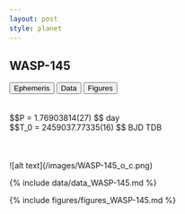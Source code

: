 ```yaml
---
layout: post
style: planet
---
```

<script src="../js/planets.js"></script>

## WASP-145

<!-- Tab links -->
<div class="tab">
<button class="tablinks" onclick="openCity(event, 'Ephemeris')">Ephemeris</button>
<button class="tablinks" onclick="openCity(event, 'Data')">Data</button>
<button class="tablinks" onclick="openCity(event, 'Figures')">Figures</button>
</div>

<!-- Tab content -->
<div id="Ephemeris" class="tabcontent" markdown="1">
<br/><br/>
$$P = 1.76903814(27) $$ day <br/>
$$T_0 = 2459037.77335(16) $$ BJD TDB
<br/><br/>
<br/><br/>
![alt text](/images/WASP-145_o_c.png)
</div>


<div id="Data" class="tabcontent" markdown="1">

{% include data/data_WASP-145.md %}

</div>

<div id="Figures" class="tabcontent" markdown="1">
{% include figures/figures_WASP-145.md %}
</div>


<script src="../js/tabs.js"></script>


